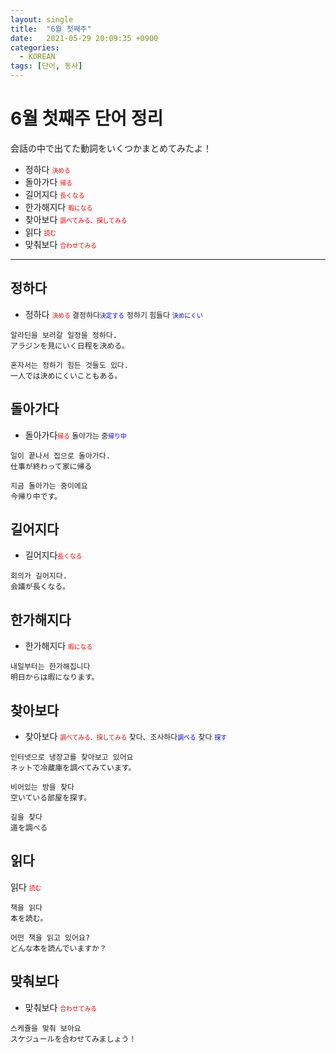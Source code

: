 ```yaml
---
layout: single
title:  "6월 첫째주"
date:   2021-05-29 20:09:35 +0900
categories: 
  - KOREAN
tags: [단어, 동사]
---
```

# 6월 첫째주 단어 정리
会話の中で出てた動詞をいくつかまとめてみたよ！
 * 정하다 <span style="font-size: 70%; color: red;">決める</span>
 * 돌아가다 <span style="font-size: 70%; color: red;">帰る</span>
 * 길어지다 <span style="font-size: 70%; color: red;">長くなる</span>
 * 한가해지다 <span style="font-size: 70%; color: red;">暇になる</span>
 * 찾아보다 <span style="font-size: 70%; color: red;">調べてみる、探してみる</span>
 * 읽다 <span style="font-size: 70%; color: red;">読む</span>
 * 맞춰보다 <span style="font-size: 70%; color: red;">合わせてみる</span>

---
  
## 정하다

* 정하다
    <span style="font-size: 70%; color: red;">決める</span><span style="font-size: 85%;"> 결정하다</span><span style="font-size: 70%; color: blue;">決定する</span> <span style="font-size: 85%;"> 정하기 힘들다</span> <span style="font-size: 70%; color: blue;">決めにくい</span>

``` 
알라딘을 보러갈 일정을 정하다.
アラジンを見にいく日程を決める。

혼자서는 정하기 힘든 것들도 있다.
一人では決めにくいこともある。
```

## 돌아가다
* 돌아가다<span style="font-size: 70%; color: red;">帰る</span><span style="font-size: 85%;"> 돌아가는 중</span><span style="font-size: 70%; color: blue;">帰り中</span>

``` 
일이 끝나서 집으로 돌아가다.
仕事が終わって家に帰る

지금 돌아가는 중이에요
今帰り中です。
```

## 길어지다
* 길어지다<span style="font-size: 70%; color: red;">長くなる</span>

``` 
회의가 길어지다.
会議が長くなる。
```
## 한가해지다
 * 한가해지다 <span style="font-size: 70%; color: red;">暇になる</span>

``` 
내일부터는 한가해집니다
明日からは暇になります。
```
## 찾아보다
 * 찾아보다 <span style="font-size: 70%; color: red;">調べてみる、探してみる</span><span style="font-size: 85%;"> 찾다、조사하다</span><span style="font-size: 70%; color: blue;">調べる</span> <span style="font-size: 85%;"> 찾다</span> <span style="font-size: 70%; color: blue;">探す</span>

``` 
인터넷으로 냉장고를 찾아보고 있어요
ネットで冷蔵庫を調べてみています。

비어있는 방을 찾다
空いている部屋を探す。

길을 찾다
道を調べる
```
## 읽다
읽다 <span style="font-size: 70%; color: red;">読む</span>

``` 
책을 읽다
本を読む。

어떤 책을 읽고 있어요?
どんな本を読んでいますか？
```

## 맞춰보다
* 맞춰보다 <span style="font-size: 70%; color: red;">合わせてみる</span>

``` 
스케쥴을 맞춰 보아요
スケジュールを合わせてみましょう！
```